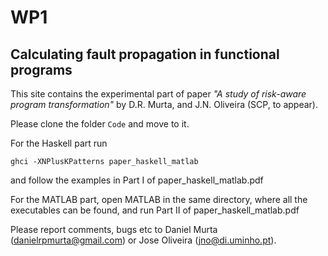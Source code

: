WP1
===

Calculating fault propagation in functional programs
-----------------------------------------------------

This site contains the experimental part of paper *"A study of risk-aware program transformation"* by D.R. Murta, and J.N. Oliveira (SCP, to appear).

Please clone the folder `Code` and move to it.

For the Haskell part run

    ghci -XNPlusKPatterns paper_haskell_matlab

and follow the examples in Part I of paper_haskell_matlab.pdf

For the MATLAB part, open MATLAB in the same directory, where all the executables can be found, and run Part II of paper_haskell_matlab.pdf

Please report comments, bugs etc to Daniel Murta (danielrpmurta@gmail.com) or Jose Oliveira (jno@di.uminho.pt).
